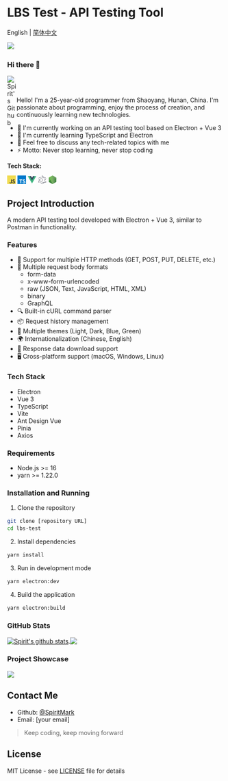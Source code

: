 # LBS Test - API Testing Tool

English | [简体中文](./README.md)

![](https://www.kaisir.cn/img/code.gif)

### Hi there 👋

<a href="https://github.com/SpiritMark">
  <img align="left" alt="Spirit's Github" width="22px" src="https://cdn.jsdelivr.net/npm/simple-icons@v3/icons/github.svg" />
</a>

<br />
<br />

Hello! I'm a 25-year-old programmer from Shaoyang, Hunan, China. I'm passionate about programming, enjoy the process of creation, and continuously learning new technologies.

- 🔭 I'm currently working on an API testing tool based on Electron + Vue 3
- 🌱 I'm currently learning TypeScript and Electron
- 💬 Feel free to discuss any tech-related topics with me
- ⚡ Motto: Never stop learning, never stop coding

**Tech Stack:**  

<code><img height="20" src="https://raw.githubusercontent.com/github/explore/80688e429a7d4ef2fca1e82350fe8e3517d3494d/topics/javascript/javascript.png"></code>
<code><img height="20" src="https://raw.githubusercontent.com/github/explore/80688e429a7d4ef2fca1e82350fe8e3517d3494d/topics/typescript/typescript.png"></code>
<code><img height="20" src="https://raw.githubusercontent.com/github/explore/80688e429a7d4ef2fca1e82350fe8e3517d3494d/topics/vue/vue.png"></code>
<code><img height="20" src="https://raw.githubusercontent.com/github/explore/80688e429a7d4ef2fca1e82350fe8e3517d3494d/topics/electron/electron.png"></code>
<code><img height="20" src="https://raw.githubusercontent.com/github/explore/80688e429a7d4ef2fca1e82350fe8e3517d3494d/topics/nodejs/nodejs.png"></code>

## Project Introduction

A modern API testing tool developed with Electron + Vue 3, similar to Postman in functionality.

### Features

- 🚀 Support for multiple HTTP methods (GET, POST, PUT, DELETE, etc.)
- 📝 Multiple request body formats
  - form-data
  - x-www-form-urlencoded
  - raw (JSON, Text, JavaScript, HTML, XML)
  - binary
  - GraphQL
- 🔍 Built-in cURL command parser
- 📦 Request history management
- 🎨 Multiple themes (Light, Dark, Blue, Green)
- 🌍 Internationalization (Chinese, English)
- 💾 Response data download support
- 🖥 Cross-platform support (macOS, Windows, Linux)

### Tech Stack

- Electron
- Vue 3
- TypeScript
- Vite
- Ant Design Vue
- Pinia
- Axios

### Requirements

- Node.js >= 16
- yarn >= 1.22.0

### Installation and Running

1. Clone the repository

```bash
git clone [repository URL]
cd lbs-test
```

2. Install dependencies

```bash
yarn install
```

3. Run in development mode

```bash
yarn electron:dev
```

4. Build the application

```bash
yarn electron:build
```

### GitHub Stats

<a href="https://github.com/SpiritMark">
  <img align="center" src="https://github-readme-stats.vercel.app/api?username=SpiritMark&show_icons=true&include_all_commits=true&theme=material-palenight" alt="Spirit's github stats" />
</a>

<a href="https://github.com/SpiritMark">
  <img align="center" src="https://github-readme-stats.vercel.app/api/top-langs/?username=SpiritMark&layout=compact&theme=material-palenight" />
</a>

### Project Showcase

<a href="https://github.com/SpiritMark/LBS-Test">
  <img align="center" src="https://github-readme-stats.vercel.app/api/pin/?username=SpiritMark&repo=LBS-Test&theme=material-palenight" />
</a>

## Contact Me

- Github: [@SpiritMark](https://github.com/SpiritMark)
- Email: [your email]

> Keep coding, keep moving forward

## License

MIT License - see [LICENSE](LICENSE) file for details 